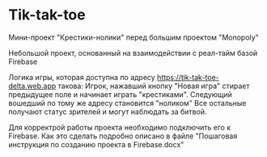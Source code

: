 # Tik-tak-toe
Мини-проект "Крестики-нолики" перед большим проектом "Monopoly"

Небольшой проект, основанный на взаимодействии с реал-тайм базой Firebase

Логика игры, которая доступна по адресу https://tik-tak-toe-delta.web.app такова:
Игрок, нажавший кнопку "Новая игра" стирает предыдущее поле и начинает играть "крестиками".
Следующий вошедший по тому же адресу становится "ноликом"
Все остальные получают статус зрителей и могут наблюдать за битвой.

Для корректрой работы проекта необходимо подключить его к Firebase.
Как это сделать подробно описано в файле "Пошаговая инструкция по созданию проекта в Firebase.docx"
